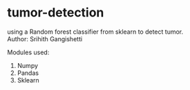 # tumor-detection

using a Random forest classifier from sklearn to detect tumor.
</br>
Author: Srihith Gangishetti</br>

Modules used:</br>
1. Numpy
2. Pandas
3. Sklearn

